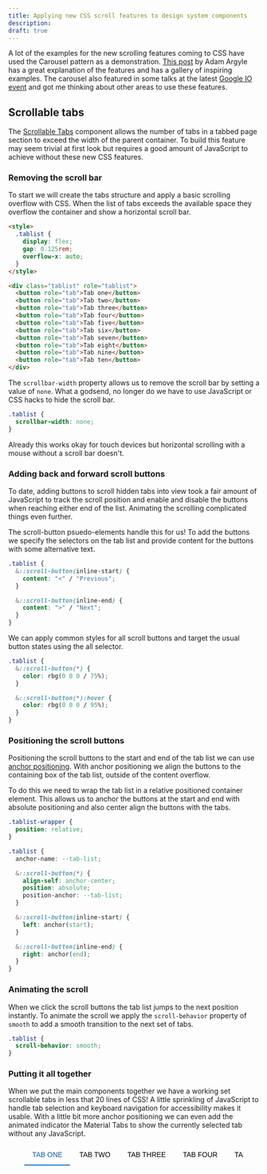 ```yaml
---
title: Applying new CSS scroll features to design system components
description:
draft: true
---
```


A lot of the examples for the new scrolling features coming to CSS have used the
Carousel pattern as a demonstration. [This post][carousel-article] by Adam
Argyle has a great explanation of the features and has a gallery of inspiring
examples. The carousel also featured in some talks at the latest [Google IO
event][google-io] and got me thinking about other areas to use these features.

## Scrollable tabs

The [Scrollable Tabs][scrollable-tabs] component allows the number of tabs in a
tabbed page section to exceed the width of the parent container. To build this
feature may seem trivial at first look but requires a good amount of JavaScript
to achieve without these new CSS features.

### Removing the scroll bar

To start we will create the tabs structure and apply a basic scrolling overflow
with CSS. When the list of tabs exceeds the available space they overflow the
container and show a horizontal scroll bar.

```html
<style>
  .tablist {
    display: flex;
    gap: 0.125rem;
    overflow-x: auto;
  }
</style>

<div class="tablist" role="tablist">
  <button role="tab">Tab one</button>
  <button role="tab">Tab two</button>
  <button role="tab">Tab three</button>
  <button role="tab">Tab four</button>
  <button role="tab">Tab five</button>
  <button role="tab">Tab six</button>
  <button role="tab">Tab seven</button>
  <button role="tab">Tab eight</button>
  <button role="tab">Tab nine</button>
  <button role="tab">Tab ten</button>
</div>
```

The `scrollbar-width` property allows us to remove the scroll bar by setting a
value of `none`. What a godsend, no longer do we have to use JavaScript or CSS
hacks to hide the scroll bar.

```css
.tablist {
  scrollbar-width: none;
}
```

Already this works okay for touch devices but horizontal scrolling with a mouse
without a scroll bar doesn't.

### Adding back and forward scroll buttons

To date, adding buttons to scroll hidden tabs into view took a fair amount of
JavaScript to track the scroll position and enable and disable the buttons when
reaching either end of the list. Animating the scrolling complicated things even
further.

The scroll-button psuedo-elements handle this for us! To add the buttons we
specify the selectors on the tab list and provide content for the buttons with
some alternative text.

```css
.tablist {
  &::scroll-button(inline-start) {
    content: "<" / "Previous";
  }

  &::scroll-button(inline-end) {
    content: ">" / "Next";
  }
}
```

We can apply common styles for all scroll buttons and target the usual button
states using the all selector.

```css
.tablist {
  &::scroll-button(*) {
    color: rbg(0 0 0 / 75%);
  }

  &::scroll-button(*):hover {
    color: rbg(0 0 0 / 95%);
  }
}
```

### Positioning the scroll buttons

Positioning the scroll buttons to the start and end of the tab list we can use
[anchor positioning][anchor-positioning]. With anchor positioning we align the
buttons to the containing box of the tab list, outside of the content overflow.

To do this we need to wrap the tab list in a relative positioned container
element. This allows us to anchor the buttons at the start and end with absolute
positioning and also center align the buttons with the tabs.

```css
.tablist-wrapper {
  position: relative;
}

.tablist {
  anchor-name: --tab-list;

  &::scroll-button(*) {
    align-self: anchor-center;
    position: absolute;
    position-anchor: --tab-list;
  }

  &::scroll-button(inline-start) {
    left: anchor(start);
  }

  &::scroll-button(inline-end) {
    right: anchor(end);
  }
}
```

### Animating the scroll

When we click the scroll buttons the tab list jumps to the next position
instantly. To animate the scroll we apply the `scroll-behavior` property of
`smooth` to add a smooth transition to the next set of tabs.

```css
.tablist {
  scroll-behavior: smooth;
}
```

### Putting it all together

When we put the main components together we have a working set scrollable tabs
in less that 20 lines of CSS! A little sprinkling of JavaScript to handle tab
selection and keyboard navigation for accessibility makes it usable. With a
little bit more anchor positioning we can even add the animated indicator the
Material Tabs to show the currently selected tab without any JavaScript.

<style>
.tablist-wrapper {
  margin: 0 auto 3rem;
  max-width: 600px;
  overflow: hidden;
  padding: 0 2rem;
  position: relative;
}

.tablist {
  anchor-name: --tab-list;
  background: var(--color-bg-secondary);
  display: flex;
  gap: 0.125rem;
  overflow-x: auto;
  scrollbar-width: none;
  scroll-behavior: smooth;

  &::scroll-button(*) {
    align-self: anchor-center;
    background: var(--color-bg-secondary);
    border: none;
    border-bottom: 2px solid var(--color-bg-secondary);
    font-size: 1rem;
    line-height: 1;
    padding: 0.75rem 0.5rem;
    position: absolute;
    position-anchor: --tab-list;
    width: 2rem;
    z-index: 2;
  }

  &::scroll-button(inline-start) {
    content: "<" / "Previous";
    left: calc(anchor(start) - 2rem);
  }

  &::scroll-button(inline-end) {
    content: ">" / "Next";
    right: calc(anchor(end) - 2rem);
  }
}

.tab {
  background: transparent;
  border: none;
  border-bottom: 2px solid transparent;
  font-size: 0.875rem;
  font-weight: 500;
  padding: 0.75rem 1rem;
  text-transform: uppercase;
  white-space: nowrap;

  &[aria-selected="true"] {
    color: light-dark(rgb(18, 92, 165), rgb(144, 202, 249));
    anchor-name: --selected-tab;
  }
}

.indicator {
  position: absolute;
  position-anchor: --selected-tab;
  left: anchor(start);
  right: anchor(end);
  bottom: anchor(bottom);
  height: 2px;
  background: light-dark(rgb(25, 118, 210), rgb(144, 202, 249));
  transition: left 0.3s ease-in-out, right 0.3s ease-in-out;
  z-index: 1;
}
</style>

<div class="tablist-wrapper">
  <div class="tablist" role="tablist">
    <button class="tab" role="tab" aria-selected="true" tab-index="0">Tab one</button>
    <button class="tab" role="tab" aria-selected="false" tabindex="-1">Tab two</button>
    <button class="tab" role="tab" aria-selected="false" tabindex="-1">Tab three</button>
    <button class="tab" role="tab" aria-selected="false" tabindex="-1">Tab four</button>
    <button class="tab" role="tab" aria-selected="false" tabindex="-1">Tab five</button>
    <button class="tab" role="tab" aria-selected="false" tabindex="-1">Tab six</button>
    <button class="tab" role="tab" aria-selected="false" tabindex="-1">Tab seven</button>
    <button class="tab" role="tab" aria-selected="false" tabindex="-1">Tab eight</button>
    <button class="tab" role="tab" aria-selected="false" tabindex="-1">Tab nine</button>
    <button class="tab" role="tab" aria-selected="false" tabindex="-1">Tab ten</button>
    <button class="tab" role="tab" aria-selected="false" tabindex="-1">Tab eleven</button>
    <button class="tab" role="tab" aria-selected="false" tabindex="-1">Tab twelve</button>
    <button class="tab" role="tab" aria-selected="false" tabindex="-1">Tab thirteen</button>
    <button class="tab" role="tab" aria-selected="false" tabindex="-1">Tab fourteen</button>
    <button class="tab" role="tab" aria-selected="false" tabindex="-1">Tab fifteen</button>
    <button class="tab" role="tab" aria-selected="false" tabindex="-1">Tab sixteen</button>
    <button class="tab" role="tab" aria-selected="false" tabindex="-1">Tab seventeen</button>
    <button class="tab" role="tab" aria-selected="false" tabindex="-1">Tab eighteen</button>
    <button class="tab" role="tab" aria-selected="false" tabindex="-1">Tab nineteen</button>
    <button class="tab" role="tab" aria-selected="false" tabindex="-1">Tab twenty</button>
  </div>
  <div class="indicator"></div>
</div>

<script>
document.addEventListener('DOMContentLoaded', () => {
  const tabList = document.querySelector('.tablist');
  const tabs = document.querySelectorAll('.tab');

  tabList.addEventListener('click', (e) => {
    const targetTab = e.target.closest('[role="tab"]');
    if (!targetTab) return; // Ignore clicks outside tabs

    // Activate the clicked tab
    activateTab(targetTab);
  });

  // Add keyboard navigation
  tabList.addEventListener('keydown', (e) => {
    const targetTab = e.target;
    const previousTab = targetTab.previousElementSibling;
    const nextTab = targetTab.nextElementSibling;
    const firstTab = tabs[0];
    const lastTab = tabs[tabs.length - 1];

    // Only handle key events if a tab triggered them
    if (targetTab.getAttribute('role') !== 'tab') return;

    switch (e.key) {
      case 'ArrowLeft':
        e.preventDefault();
        if (previousTab && previousTab.getAttribute('role') === 'tab') {
          activateTab(previousTab);
        } else {
          activateTab(lastTab); // Cycle to end
        }
        break;
      case 'ArrowRight':
        e.preventDefault();
        if (nextTab && nextTab.getAttribute('role') === 'tab') {
          activateTab(nextTab);
        } else {
          activateTab(firstTab); // Cycle to beginning
        }
        break;
      case 'Home':
        e.preventDefault();
        activateTab(firstTab);
        break;
      case 'End':
        e.preventDefault();
        activateTab(lastTab);
        break;
    }
  });

  function activateTab(tab) {
    // Deactivate all tabs
    tabs.forEach(t => {
      t.setAttribute('aria-selected', 'false');
      t.setAttribute('tabindex', '-1');
    });

    // Activate the current tab
    tab.setAttribute('aria-selected', 'true');
    tab.setAttribute('tabindex', '0');
    tab.focus();
  }
});
</script>

[carousel-article]: https://developer.chrome.com/blog/carousels-with-css
[google-io]: https://youtu.be/GSVe6zguiao?si=15-ZnNVwETe4gkra&t=20
[scrollable-tabs]: https://youtu.be/GSVe6zguiao?si=15-ZnNVwETe4gkra&t=20
[anchor-positioning]:
  https://developer.mozilla.org/en-US/docs/Web/CSS/CSS_anchor_positioning
